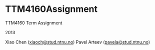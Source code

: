TTM4160Assignment
=================

TTM4160 Term Assignment

2013

Xiao Chen (xiaoch@stud.ntnu.no)
Pavel Arteev (pavela@stud.ntnu.no)
